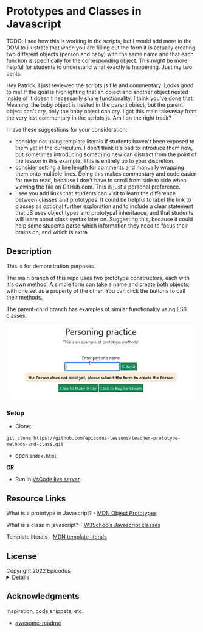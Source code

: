 # Prototypes and Classes in Javascript

TODO:
I see how this is working in the scripts, but I would add more in the DOM to illustrate that when you are filling out the form it is actually creating two different objects (person and baby) with the same name and that each function is specifically for the corresponding object. This might be more helpful for students to understand what exactly is happening. Just my two cents.

Hey Patrick, I just reviewed the scripts.js file and commentary. Looks good to me! If the goal is highlighting that an object and another object nested inside of it doesn't necessarily share functionality, I think you've done that. Meaning, the baby object is nested in the parent object, but the parent object can't cry, only the baby object can cry. I got this main takeaway from the very last commentary in the scripts.js. Am I on the right track?

I have these suggestions for your consideration:
- consider not using template literals if students haven't been exposed to them yet in the curriculum. I don't think it's bad to introduce them now, but sometimes introducing something new can distract from the point of the lesson in this example. This is entirely up to your discretion.
- consider setting a line length for comments and manually wrapping them onto multiple lines. Doing this makes commentary and code easier for me to read, because I don't have to scroll from side to side when viewing the file on GitHub.com. This is just a personal preference.
- I see you add links that students can visit to learn the difference between classes and prototypes. It could be helpful to label the link to classes as optional further exploration and to include a clear statement that JS uses object types and prototypal inheritance, and that students will learn about class syntax later on. Suggesting this, because it could help some students parse which information they need to focus their brains on, and which is extra

## Description

This is for demonstration purposes. 

The main branch of this repo uses two prototype constructors, each with it's own method. A simple form can take a name and create both objects, with one set as a property of the other. You can click the buttons to call their methods. 

The parent-child branch has examples of similar functionality using ES6 classes. 

![a gif of the UI form and buttons](./img/gifcap.gif)

### Setup

- Clone:

```
git clone https://github.com/epicodus-lessons/teacher-prototype-methods-and-class.git
```

- open `index.html`

**OR**

- Run in [VsCode live server](https://marketplace.visualstudio.com/items?itemName=ritwickdey.LiveServer) 

## Resource Links
What is a prototype in Javascript? - [MDN Object Prototypes](https://developer.mozilla.org/en-US/docs/Learn/JavaScript/Objects/Object_prototypes)

What is a class in javascript? - [W3Schools Javascript classes](https://www.w3schools.com/jsref/jsref_classes.asp)

Template literals - [MDN template literals](https://developer.mozilla.org/en-US/docs/Web/JavaScript/Reference/Template_literals)

## License

<summary>
Copyright 2022 Epicodus
  <details>
    Permission is hereby granted, free of charge, to any person obtaining a copy of this software and associated documentation files (the "Software"), to deal in the Software without restriction, including without limitation the rights to use, copy, modify, merge, publish, distribute, sublicense, and/or sell copies of the Software, and to permit persons to whom the Software is furnished to do so, subject to the following conditions:

    The above copyright notice and this permission notice shall be included in all copies or substantial portions of the Software.

    THE SOFTWARE IS PROVIDED "AS IS", WITHOUT WARRANTY OF ANY KIND, EXPRESS OR IMPLIED, INCLUDING BUT NOT LIMITED TO THE WARRANTIES OF MERCHANTABILITY, FITNESS FOR A PARTICULAR PURPOSE AND NONINFRINGEMENT. IN NO EVENT SHALL THE AUTHORS OR COPYRIGHT HOLDERS BE LIABLE FOR ANY CLAIM, DAMAGES OR OTHER LIABILITY, WHETHER IN AN ACTION OF CONTRACT, TORT OR OTHERWISE, ARISING FROM, OUT OF OR IN CONNECTION WITH THE SOFTWARE OR THE USE OR OTHER DEALINGS IN THE SOFTWARE.

  </details>
</summary>




## Acknowledgments

Inspiration, code snippets, etc.
* [awesome-readme](https://github.com/matiassingers/awesome-readme)
